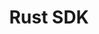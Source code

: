 ---
title: Rust SDK 
weight: 12
sidebar_collapsed: true
link: "https://docs.rs/lancedb/latest/lancedb/index.html"
---